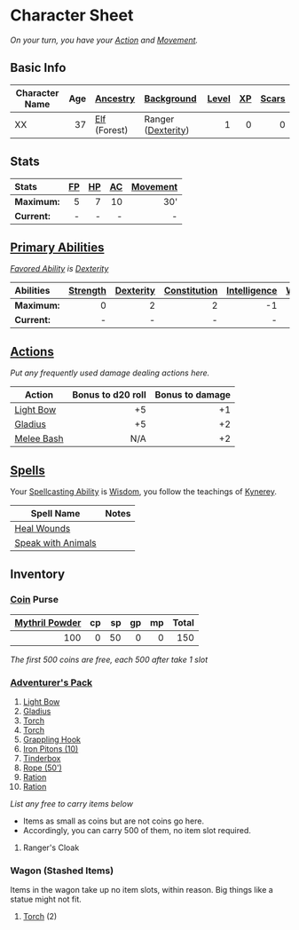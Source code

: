 # Character Sheet

*On your turn, you have your [Action](../../../Game%20Procedures/Core%20Procedures/Action.md) and [Movement](../../../Game%20Procedures/Combat/Movement.md).*

## Basic Info

| Character Name | Age | [Ancestry](../../../Player%20Characters/Ancenstries/Ancestry.md) | [Background](../../../Player%20Characters/Background.md)                            | [Level](../../../Player%20Characters/Derived%20Statistics/Level.md) | [XP](../../../Player%20Characters/Derived%20Statistics/Experience%20Points.md) | [Scars](../../../Player%20Characters/Derived%20Statistics/Scars.md) |
| -------------- | --: | :--------------------------------------------------------------- | :---------------------------------------------------------------------------------- | ------------------------------------------------------------------: | -----------------------------------------------------------------------------: | ------------------------------------------------------------------: |
| XX             |  37 | [Elf](../../../Player%20Characters/Ancenstries/Elf.md) (Forest)  | Ranger ([Dexterity](../../../Player%20Characters/Chosen%20Statistics/Dexterity.md)) |                                                                   1 |                                                                              0 |                                                                   0 |

## Stats

| Stats        | [FP](../../../Player%20Characters/Derived%20Statistics/Fatigue%20Points.md) | [HP](../../../Player%20Characters/Derived%20Statistics/Health%20Points.md) | [AC](../../../Player%20Characters/Derived%20Statistics/Armor%20Class.md) | [Movement](../../../Game%20Procedures/Combat/Movement.md) |
| :----------- | --------------------------------------------------------------------------: | -------------------------------------------------------------------------: | -----------------------------------------------------------------------: | -------------------------------------------------: |
| **Maximum:** |                                                                           5 |                                                                          7 |                                                                       10 |                                                30' |
| **Current:** |                                                                           - |                                                                          - |                                                                        - |                                                  - |

## [Primary Abilities](../../../Player%20Characters/Chosen%20Statistics/Ability%20Scores.md)

*[Favored Ability](../../../Player%20Characters/Favored%20Ability.md) is [Dexterity](../../../Player%20Characters/Chosen%20Statistics/Dexterity.md)*

| Abilities    | [Strength](../../../Player%20Characters/Chosen%20Statistics/Strength.md) | [Dexterity](../../../Player%20Characters/Chosen%20Statistics/Dexterity.md) | [Constitution](../../../Player%20Characters/Chosen%20Statistics/Constitution.md) | [Intelligence](../../../Player%20Characters/Chosen%20Statistics/Intelligence.md) | [Wisdom](../../../Player%20Characters/Chosen%20Statistics/Wisdom.md)<br> | [Charisma](../../../Player%20Characters/Chosen%20Statistics/Charisma.md)<br> |
| :----------- | -----------------------------------------------------------------------: | -------------------------------------------------------------------------: | -------------------------------------------------------------------------------: | -------------------------------------------------------------------------------: | -----------------------------------------------------------------------: | ---------------------------------------------------------------------------: |
| **Maximum:** |                                                                        0 |                                                                          2 |                                                                                2 |                                                                               -1 |                                                                        2 |                                                                           -2 |
| **Current:** |                                                                        - |                                                                          - |                                                                                - |                                                                                - |                                                                        - |                                                                            - |

## [Actions](../../../Game%20Procedures/Core%20Procedures/Action.md)

*Put any frequently used damage dealing actions here.*

| Action                                                                                                  | Bonus to d20 roll | Bonus to damage |
| ------------------------------------------------------------------------------------------------------- | ----------------: | --------------: |
| [Light Bow](../../../Items%20and%20Gear/Weapons/Ranged%20Weapons/Light%20Bow.md)           |                +5 |              +1 |
| [Gladius](../../../Items%20and%20Gear/Weapons/Melee%20Weapons/Small%20Skilled%20Weapon.md) |                +5 |              +2 |
| [Melee Bash](../../../Game%20Procedures/Combat/Melee%20Attack.md#Melee%20Bash)                                 |               N/A |              +2 |

## [Spells](../../../Magic/Spellcasting/Spells.md)

Your [Spellcasting Ability](../../../Magic/Spellcasting/The%20Spellcasting%20Disciplines/Spellcasting%20Ability.md) is [Wisdom](../../../Player%20Characters/Chosen%20Statistics/Wisdom.md), you follow the teachings of [Kynerey](../../../Magic/Deities/Deity%20Index/Kynerey.md).

| Spell Name                                                                                          | Notes |
| --------------------------------------------------------------------------------------------------- | ----- |
| [Heal Wounds](../../../Magic/Spells/Spells%20by%20Level/Level%201/Heal%20Wounds.md)                 |       |
| [Speak with Animals](../../../Magic/Spells/Spells%20by%20Level/Level%201/Speak%20with%20Animals.md) |       |

## Inventory

### [Coin](../../../Items%20and%20Gear/Economy/Coins.md) Purse

| [Mythril Powder](../../../Magic/Mythril.md) |  cp |  sp |  gp |  mp | Total |
| ------------------------------------------: | --: | --: | --: | --: | ----: |
|                                         100 |   0 |  50 |   0 |   0 |   150 |

*The first 500 coins are free, each 500 after take 1 slot*

### [Adventurer's Pack](../../../Items%20and%20Gear/Gear/100%20Coins/Adventurer's%20Pack.md)

1. [Light Bow](../../../Items%20and%20Gear/Weapons/Ranged%20Weapons/Light%20Bow.md)
2. [Gladius](../../../Items%20and%20Gear/Weapons/Melee%20Weapons/Small%20Skilled%20Weapon.md)
3. [Torch](../../../Items%20and%20Gear/Gear/1%20Coin/Torch.md)
4. [Torch](../../../Items%20and%20Gear/Gear/1%20Coin/Torch.md)
5. [Grappling Hook](../../../Items%20and%20Gear/Gear/25%20Coins/Grappling%20Hook.md)
6. [Iron Pitons (10)](../../../Items%20and%20Gear/Gear/10%20Coins/Iron%20Piton.md)
7. [Tinderbox](../../../Items%20and%20Gear/Gear/10%20Coins/Tinderbox.md)
8. [Rope (50')](../../../Items%20and%20Gear/Gear/50%20Coins/Rope%20(50').md)
9. [Ration](../../../Items%20and%20Gear/Gear/1%20Coin/Ration.md)
10. [Ration](../../../Items%20and%20Gear/Gear/1%20Coin/Ration.md)

*List any free to carry items below*
- Items as small as coins but are not coins go here.
- Accordingly, you can carry 500 of them, no item slot required.

1. Ranger's Cloak

### Wagon (Stashed Items)

Items in the wagon take up no item slots, within reason. Big things like a statue might not fit.

1. [Torch](../../../Items%20and%20Gear/Gear/1%20Coin/Torch.md) (2)
